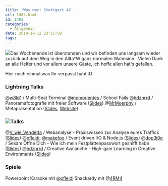 ```yaml
---
title: 'Was war: Stuttgart 42'
url: 1482.html
id: 1482
categories:
  - Allgemein
date: 2010-10-12 23:15:50
tags:
---
```


[![](https://blog.shackspace.de/gallery/var/thumbs/Menschen%2C-Daten%2C-Sensationen/2010-10-09-10-Stuttgart-42/Social-Media/x2_2f612ba.jpg?m=1286875993)](https://blog.shackspace.de/gallery/index.php/Menschen-Daten-Sensationen/2010-10-09-10-Stuttgart-42/Social-Media/x2_2f612ba)Das Wochenende ist überstanden und wir befinden uns langsam wieder zuzück auf dem Weg in den Allta^W ganz normalen Wahnsinn.  Vielen Dank an alle Helfer und vor allem unsere Gäste, ich hoffe allen hat's gefallen.

Hier noch einmal was Ihr verpasst habt :D

### Lightning Talks

@[w8ld1](http://twitter.com/#%21/w8ld1) / Multi-Seat Terminal
@[momorientes](http://twitter.com/#%21/momorientes) / School Fails
@[hdznrrd](http://twitter.com/#%21/hdznrrd) / Panoramafotografie mit freier Software ([Slides](http://follvalsch.de/dump/panopres.pdf))
@[MrMoerphy](http://twitter.com/#%21/MrMoerphy) / Metapräsentation ([Slides](http://murphy.metafnord.org/dizzy/presentation.htm), [Website](http://metafnord.org/))

### [![](https://blog.shackspace.de/gallery/var/thumbs/Menschen%2C-Daten%2C-Sensationen/2010-10-09-10-Stuttgart-42/Social-Media/174743517.jpg?m=1286876108)](https://blog.shackspace.de/gallery/index.php/Menschen-Daten-Sensationen/2010-10-09-10-Stuttgart-42/Social-Media/174743517)Talks

@[V_wie_Vendetta](http://twitter.com/#!/V_wie_Vendetta) / Webanalyse - Praxiswissen zur Analyse eures Traffics ([Slides](http://www.zion-control.de/slides_webanalyse.pdf))
@[pfleidi](http://twitter.com/#!/pfleidi), @[makefoo](http://twitter.com/#!/makefoo) / Event driven I/O &amp; Node.js ([Slides](http://pfleidi.github.com/slides-async-nodejs/))
@[dop3j0e](http://twitter.com/#!/dop3j0e) / Sesam Öffne Dich - Wie ich mein Festplattenpasswort gesnifft habe ([Slides](http://prezi.com/k1xduox30soj/open-sesame/))
@[hdznrrd](http://twitter.com/#!/hdznrrd) / Creative Avalanche - High-gain Learning in Creative Environments ([Slides](http://prezi.com/dgivzzmkbgh7/creative-avalanche/))

### Spiele

Powerpoint Karaoke mit @[pfleidi](http://twitter.com/#%21/pfleidi)
Shackardy mit @[4RM4](http://twitter.com/#%21/4RM4)